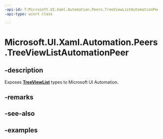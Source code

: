 ```yaml
---
-api-id: T:Microsoft.UI.Xaml.Automation.Peers.TreeViewListAutomationPeer
-api-type: winrt class

---
```

<!-- Class syntax.
public class TreeViewListAutomationPeer : SelectorAutomationPeer, SelectorAutomationPeer
-->

# Microsoft.UI.Xaml.Automation.Peers.TreeViewListAutomationPeer



## -description
Exposes **[TreeViewList](../microsoft.ui.xaml.controls/treeviewlist.md)** types to Microsoft UI Automation.



## -remarks



## -see-also



## -examples



